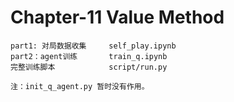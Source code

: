 # Chapter-11 Value Method

    part1: 对局数据收集     self_play.ipynb
    part2：agent训练       train_q.ipynb
    完整训练脚本            script/run.py

    注：init_q_agent.py 暂时没有作用。 